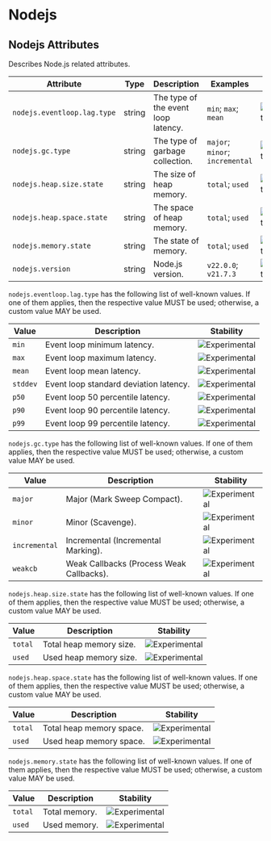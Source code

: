 <!--- Hugo front matter used to generate the website version of this page:
--->

<!-- NOTE: THIS FILE IS AUTOGENERATED. DO NOT EDIT BY HAND. -->
<!-- see templates/registry/markdown/attribute_namespace.md.j2 -->

# Nodejs

## Nodejs Attributes

Describes Node.js related attributes.

| Attribute                   | Type   | Description                         | Examples                        | Stability                                                        |
| --------------------------- | ------ | ----------------------------------- | ------------------------------- | ---------------------------------------------------------------- |
| `nodejs.eventloop.lag.type` | string | The type of the event loop latency. | `min`; `max`; `mean`            | ![Experimental](https://img.shields.io/badge/-experimental-blue) |
| `nodejs.gc.type`            | string | The type of garbage collection.     | `major`; `minor`; `incremental` | ![Experimental](https://img.shields.io/badge/-experimental-blue) |
| `nodejs.heap.size.state`    | string | The size of heap memory.            | `total`; `used`                 | ![Experimental](https://img.shields.io/badge/-experimental-blue) |
| `nodejs.heap.space.state`   | string | The space of heap memory.           | `total`; `used`                 | ![Experimental](https://img.shields.io/badge/-experimental-blue) |
| `nodejs.memory.state`       | string | The state of memory.                | `total`; `used`                 | ![Experimental](https://img.shields.io/badge/-experimental-blue) |
| `nodejs.version`            | string | Node.js version.                    | `v22.0.0`; `v21.7.3`            | ![Experimental](https://img.shields.io/badge/-experimental-blue) |

`nodejs.eventloop.lag.type` has the following list of well-known values. If one of them applies, then the respective value MUST be used; otherwise, a custom value MAY be used.

| Value    | Description                            | Stability                                                        |
| -------- | -------------------------------------- | ---------------------------------------------------------------- |
| `min`    | Event loop minimum latency.            | ![Experimental](https://img.shields.io/badge/-experimental-blue) |
| `max`    | Event loop maximum latency.            | ![Experimental](https://img.shields.io/badge/-experimental-blue) |
| `mean`   | Event loop mean latency.               | ![Experimental](https://img.shields.io/badge/-experimental-blue) |
| `stddev` | Event loop standard deviation latency. | ![Experimental](https://img.shields.io/badge/-experimental-blue) |
| `p50`    | Event loop 50 percentile latency.      | ![Experimental](https://img.shields.io/badge/-experimental-blue) |
| `p90`    | Event loop 90 percentile latency.      | ![Experimental](https://img.shields.io/badge/-experimental-blue) |
| `p99`    | Event loop 99 percentile latency.      | ![Experimental](https://img.shields.io/badge/-experimental-blue) |

`nodejs.gc.type` has the following list of well-known values. If one of them applies, then the respective value MUST be used; otherwise, a custom value MAY be used.

| Value         | Description                              | Stability                                                        |
| ------------- | ---------------------------------------- | ---------------------------------------------------------------- |
| `major`       | Major (Mark Sweep Compact).              | ![Experimental](https://img.shields.io/badge/-experimental-blue) |
| `minor`       | Minor (Scavenge).                        | ![Experimental](https://img.shields.io/badge/-experimental-blue) |
| `incremental` | Incremental (Incremental Marking).       | ![Experimental](https://img.shields.io/badge/-experimental-blue) |
| `weakcb`      | Weak Callbacks (Process Weak Callbacks). | ![Experimental](https://img.shields.io/badge/-experimental-blue) |

`nodejs.heap.size.state` has the following list of well-known values. If one of them applies, then the respective value MUST be used; otherwise, a custom value MAY be used.

| Value   | Description             | Stability                                                        |
| ------- | ----------------------- | ---------------------------------------------------------------- |
| `total` | Total heap memory size. | ![Experimental](https://img.shields.io/badge/-experimental-blue) |
| `used`  | Used heap memory size.  | ![Experimental](https://img.shields.io/badge/-experimental-blue) |

`nodejs.heap.space.state` has the following list of well-known values. If one of them applies, then the respective value MUST be used; otherwise, a custom value MAY be used.

| Value   | Description              | Stability                                                        |
| ------- | ------------------------ | ---------------------------------------------------------------- |
| `total` | Total heap memory space. | ![Experimental](https://img.shields.io/badge/-experimental-blue) |
| `used`  | Used heap memory space.  | ![Experimental](https://img.shields.io/badge/-experimental-blue) |

`nodejs.memory.state` has the following list of well-known values. If one of them applies, then the respective value MUST be used; otherwise, a custom value MAY be used.

| Value   | Description   | Stability                                                        |
| ------- | ------------- | ---------------------------------------------------------------- |
| `total` | Total memory. | ![Experimental](https://img.shields.io/badge/-experimental-blue) |
| `used`  | Used memory.  | ![Experimental](https://img.shields.io/badge/-experimental-blue) |

